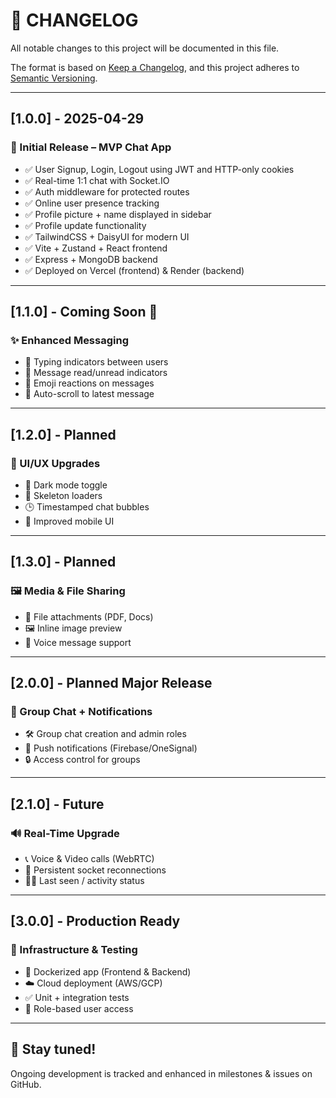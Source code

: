 # 📜 CHANGELOG

All notable changes to this project will be documented in this file.

The format is based on [Keep a Changelog](https://keepachangelog.com/en/1.0.0/), and this project adheres to [Semantic Versioning](https://semver.org/spec/v2.0.0.html).

---

## [1.0.0] - 2025-04-29
### 🎉 Initial Release – MVP Chat App
- ✅ User Signup, Login, Logout using JWT and HTTP-only cookies
- ✅ Real-time 1:1 chat with Socket.IO
- ✅ Auth middleware for protected routes
- ✅ Online user presence tracking
- ✅ Profile picture + name displayed in sidebar
- ✅ Profile update functionality
- ✅ TailwindCSS + DaisyUI for modern UI
- ✅ Vite + Zustand + React frontend
- ✅ Express + MongoDB backend
- ✅ Deployed on Vercel (frontend) & Render (backend)

---

## [1.1.0] - Coming Soon 🚧
### ✨ Enhanced Messaging
- 🔄 Typing indicators between users
- 👀 Message read/unread indicators
- 💬 Emoji reactions on messages
- 📜 Auto-scroll to latest message

---

## [1.2.0] - Planned
### 💅 UI/UX Upgrades
- 🌙 Dark mode toggle
- 🔄 Skeleton loaders
- 🕒 Timestamped chat bubbles
- 📱 Improved mobile UI

---

## [1.3.0] - Planned
### 🖼️ Media & File Sharing
- 📎 File attachments (PDF, Docs)
- 🖼️ Inline image preview
- 🎤 Voice message support

---

## [2.0.0] - Planned Major Release
### 👥 Group Chat + Notifications
- 🛠 Group chat creation and admin roles
- 🔔 Push notifications (Firebase/OneSignal)
- 🔒 Access control for groups

---

## [2.1.0] - Future
### 🔊 Real-Time Upgrade
- 📞 Voice & Video calls (WebRTC)
- 🔁 Persistent socket reconnections
- 🕵️‍♂️ Last seen / activity status

---

## [3.0.0] - Production Ready
### 🧱 Infrastructure & Testing
- 🐳 Dockerized app (Frontend & Backend)
- ☁️ Cloud deployment (AWS/GCP)
- ✅ Unit + integration tests
- 🔐 Role-based user access

---

## 🚀 Stay tuned!
Ongoing development is tracked and enhanced in milestones & issues on GitHub.

